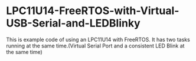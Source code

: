 LPC11U14-FreeRTOS-with-Virtual-USB-Serial-and-LEDBlinky
=======================================================

This is example code of using an LPC11U14 with FreeRTOS. It has two tasks running at the same time.(Virtual Serial Port and a consistent LED Blink at the same time)
